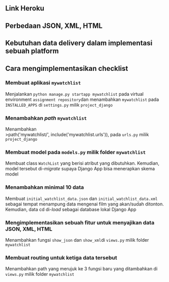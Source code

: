 ## Link Heroku


## Perbedaan JSON, XML, HTML


## Kebutuhan data delivery dalam implementasi sebuah platform


## Cara mengimplementasikan checklist
### Membuat aplikasi `mywatchlist`
Menjalankan `python manage.py startapp mywatchlist` pada virtual environment `assignment repository`dan menambahkan `mywatchlist` pada `INSTALLED_APPS` di `settings.py` milik `project_django`

### Menambahkan *path* `mywatchlist`
Menambahkan  
    >path('mywatchlist/', include('mywatchlist.urls')),
    pada `urls.py` milik `project_django`

### Membuat model pada `models.py` milik folder `mywatchlist`
Membuat class `WatchList` yang berisi atribut yang dibutuhkan. Kemudian, model tersebut di-*migrate* supaya Django App bisa menerapkan skema model

### Menambahkan minimal 10 data
Membuat `initial_watchlist_data.json` dan `initial_watchlist_data.xml` sebagai tempat menampung data mengenai film yang akan/sudah ditonton. Kemudian, data cd di-*load* sebagai database lokal Django App

### Mengimplementasikan sebuah fitur untuk menyajikan data JSON, XML, HTML
Menambahkan fungsi `show_json` dan `show_xml`di `views.py` milik folder `mywatchlist`

### Membuat routing untuk ketiga data tersebut
Menambahkan path yang merujuk ke 3 fungsi baru yang ditambahkan di `views.py` milik folder `mywatchlist`
